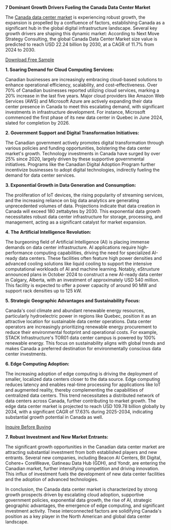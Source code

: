 **7 Dominant Growth Drivers Fueling the Canada Data Center Market**

The [Canada data center market](https://www.nextmsc.com/report/canada-data-center-market) is experiencing robust growth, the expansion is propelled by a confluence of factors, establishing Canada as a significant hub in the global digital infrastructure landscape. Several key growth drivers are shaping this dynamic market:
According to Next Move Strategy Consulting, the global Canada Data Center Market size value is predicted to reach USD 22.24 billion by 2030, at a CAGR of 11.7% from 2024 to 2030.

[Download Free Sample](https://www.nextmsc.com/canada-data-center-market/request-sample)

**1. Soaring Demand for Cloud Computing Services:**

Canadian businesses are increasingly embracing cloud-based solutions to enhance operational efficiency, scalability, and cost-effectiveness. Over 70% of Canadian businesses reported utilizing cloud services, marking a 20% increase in the last five years. Major cloud providers like Amazon Web Services (AWS) and Microsoft Azure are actively expanding their data center presence in Canada to meet this escalating demand, with significant investments in infrastructure development. For instance, Microsoft commenced the first phase of its new data center in Quebec in June 2024, slated for completion by 2026.

**2. Government Support and Digital Transformation Initiatives:**

The Canadian government actively promotes digital transformation through various policies and funding opportunities, bolstering the data center market's growth. Technology investments in Canada have surged by over 25% since 2020, largely driven by these supportive governmental initiatives. Programs like the Canadian Digital Adoption Program further incentivize businesses to adopt digital technologies, indirectly fueling the demand for data center services.

**3. Exponential Growth in Data Generation and Consumption:**

The proliferation of IoT devices, the rising popularity of streaming services, and the increasing reliance on big data analytics are generating unprecedented volumes of data. Projections indicate that data creation in Canada will exceed 180 zettabytes by 2030. This exponential data growth necessitates robust data center infrastructure for storage, processing, and management, acting as a significant catalyst for market expansion.

**4. The Artificial Intelligence Revolution:**

The burgeoning field of Artificial Intelligence (AI) is placing immense demands on data center infrastructure. AI applications require high-performance computing capabilities, driving the need for specialized AI-ready data centers. These facilities often feature high power densities and advanced cooling solutions like liquid cooling to support the intensive computational workloads of AI and machine learning. Notably, eStruxture announced plans in October 2024 to construct a new AI-ready data center in Calgary, Alberta, with an investment of approximately USD 540 million. This facility is expected to offer a power capacity of around 90 MW and support rack densities up to 125 kW.

**5. Strategic Geographic Advantages and Sustainability Focus:**

Canada's cool climate and abundant renewable energy resources, particularly hydroelectric power in regions like Quebec, position it as an attractive location for sustainable data center operations. Data center operators are increasingly prioritizing renewable energy procurement to reduce their environmental footprint and operational costs. For example, STACK Infrastructure's TOR01 data center campus is powered by 100% renewable energy. This focus on sustainability aligns with global trends and makes Canada a preferred destination for environmentally conscious data center investments.

**6. Edge Computing Adoption:**

The increasing adoption of edge computing is driving the deployment of smaller, localized data centers closer to the data source. Edge computing reduces latency and enables real-time processing for applications like IoT and augmented reality, thereby complementing the capabilities of centralized data centers. This trend necessitates a distributed network of data centers across Canada, further contributing to market growth. The edge data center market is projected to reach USD 109.78 billion globally by 2034, with a significant CAGR of 17.63% during 2025-2034, indicating substantial growth potential in Canada as well.

[Inquire Before Buying
](https://www.nextmsc.com/canada-data-center-market/inquire-before-buying)

**7. Robust Investment and New Market Entrants:**

The significant growth opportunities in the Canadian data center market are attracting substantial investment from both established players and new entrants. Several new companies, including Beacon AI Centers, Bit Digital, Cohere+ CoreWeave, Gatineau Data Hub (GDH), and Yondr, are entering the Canadian market, further intensifying competition and driving innovation. This influx of investment fuels the development of new data center facilities and the adoption of advanced technologies.

In conclusion, the Canada data center market is characterized by strong growth prospects driven by escalating cloud adoption, supportive government policies, exponential data growth, the rise of AI, strategic geographic advantages, the emergence of edge computing, and significant investment activity. These interconnected factors are solidifying Canada's position as a key player in the North American and global data center landscape.
